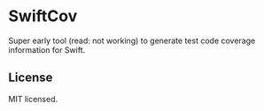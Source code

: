 # SwiftCov

Super early tool (read: not working) to generate test code coverage information
for Swift.

## License

MIT licensed.
